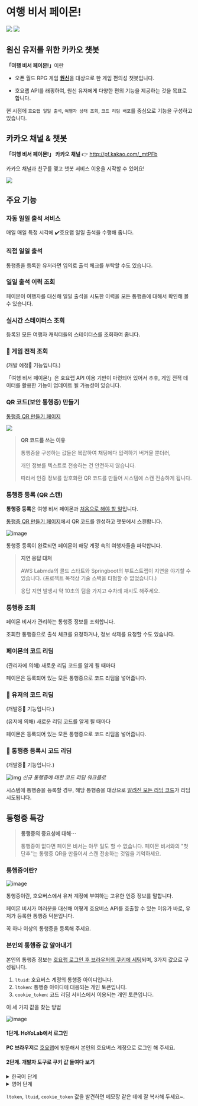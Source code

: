 # 여행 비서 페이몬!
![](https://user-images.githubusercontent.com/15683098/174451092-752c670f-6450-4883-9c77-2b9629549e52.png)
![](https://user-images.githubusercontent.com/15683098/174451095-783adfbc-e1d1-4480-a955-10d7ba954647.png)

## 원신 유저를 위한 카카오 챗봇

<b>「여행 비서 페이몬!」</b>이란

- 오픈 월드 RPG 게임 [**원신**](https://genshin.hoyoverse.com/ko/)을 대상으로 한 게임 편의성 챗봇입니다.

- 호요랩 API를 래핑하여, 원신 유저에게 다양한 편의 기능을 제공하는 것을 목표로 합니다.

현 시점에 `호요랩 일일 출석`,  `여행자 상태 조회`, `코드 리딤 배포`를 중심으로 기능을 구성하고 있습니다.

## 카카오 채널 & 챗봇

**「여행 비서 페이몬!」 카카오 채널** :point_right: http://pf.kakao.com/_mtPFb

카카오 채널과 친구를 맺고 챗봇 서비스 이용을 시작할 수 있어요!

![](https://user-images.githubusercontent.com/15683098/174451071-6cc9ad30-2854-4548-a456-89740320dd47.png)

## 주요 기능

### 자동 일일 출석 서비스

매일 매일 특정 시각에 :heavy_check_mark:호요랩 일일 출석을 수행해 줍니다.

### 직접 일일 출석

통행증을 등록한 유저라면 임의로 출석 체크를 부탁할 수도 있습니다.

### 일일 출석 이력 조회

페이몬이 여행자를 대신해 일일 출석을 시도한 이력을 모든 통행증에 대해서 확인해 볼 수 있습니다.

### 실시간 스테이터스 조회

등록된 모든 여행자 캐릭터들의 스테이터스를 조회하여 줍니다.

### :calendar: 게임 전적 조회

(개발 예정:calendar: 기능입니다.)

「여행 비서 페이몬!」은 호요랩 API 이용 기반이 마련되어 있어서 추후, 게임 전적 데이터를 활용한 기능이 업데이트 될 가능성이 있습니다.

### QR 코드(보안 통행증) 만들기

[통행증 QR 만들기 페이지](https://binchoo.github.io/paimonganyu-doc/docs/tutorial/create-qr-code)

![](https://user-images.githubusercontent.com/15683098/174451179-bf4a4f2e-e2c3-496e-b364-e5e030713bbb.png)

> **QR 코드를 쓰는 이유**
>
> 통행증을 구성하는 값들은 복잡하여 채팅에다 입력하기 버거울 뿐더러, 
>
> 개인 정보를 텍스트로 전송하는 건 안전하지 않습니다.
>
> 따라서 인증 정보를 암호화환 QR 코드를 만들어 시스템에 스캔 전송하게 됩니다.

### 통행증 등록 (QR 스캔)

**통행증 등록**은 여행 비서 페이몬과 <u>처음으로 해야 할 일</u>입니다.

[통행증 QR 만들기 페이지](https://binchoo.github.io/paimonganyu-doc/docs/tutorial/create-qr-code)에서 QR 코드를 완성하고 챗봇에서 스캔합니다. 

![image](https://user-images.githubusercontent.com/15683098/174451216-7413aeff-4fa5-49f1-a53d-d009ce91e96d.png)

통행증 등록이 완료되면 페이몬이 해당 계정 속의 여행자들을 파악합니다.

> **지연 응답 대처**
>
> AWS Labmda의 콜드 스타트와 Springboot의 부트스트랩이 지연을 야기할 수 있습니다. (프로젝트 목적상 기술 스택을 타협할 수 없었습니다.)
>
> 응답 지연 발생시 약 10초의 텀을 가지고 수차례 재시도 해주세요.

### 통행증 조회

페이몬 비서가 관리하는 통행증 정보를 조회합니다.

조회한 통행증으로 출석 체크를 요청하거나, 정보 삭제를 요청할 수도 있습니다.

### 페이몬의 코드 리딤
(관리자에 의해) 새로운 리딤 코드를 알게 될 때마다

페이몬은 등록되어 있는 모든 통행증으로 코드 리딤을 넣어줍니다.

### :wrench: 유저의 코드 리딤

 (개발중:wrench: 기능입니다.)

(유저에 의해) 새로운 리딤 코드를 알게 될 때마다 

페이몬은 등록되어 있는 모든 통행증으로 코드 리딤을 넣어줍니다.

### :wrench: 통행증 등록시 코드 리딤

(개발중:wrench: 기능입니다.)

![img](resources\new_user_redeem_workflow.png)
*신규 통행증에 대한 코드 리딤 워크플로*

시스템에 통행증을 등록할 경우, 해당 통행증을 대상으로 <u>알려진 모든 리딤 코드</u>가 리딤 시도됩니다. 

## 통행증 특강

> **통행증의 중요성에 대해⋯**
> 
>통행증이 없다면 페이몬 비서는 아무 일도 할 수 없습니다. 페이몬 비서와의 "첫 단추"는 통행증 QR을 만들어서 스캔 전송하는 것임을 기억하세요.

### 통행증이란?

![image](https://user-images.githubusercontent.com/15683098/174451232-a73a04cb-605b-43e7-aaba-59a8221eaed3.png)

통행증이란, 호요버스에서 유저 계정에 부여하는 고유한 인증 정보를 말합니다.

페이몬 비서가 여러분을 대신해 어떻게 호요버스 API를 호출할 수 있는 이유가 바로, 유저가 등록한 통행증 덕분입니다.

꼭 하나 이상의 통행증을 등록해 주세요.

### 본인의 통행증 값 알아내기

본인의 통행증 정보는 <u>호요랩 로그인 후 브라우저의 쿠키에 세팅</u>되며, 3가지 값으로 구성됩니다.

1. `ltuid`: 호요버스 계정의 통행증 아이디입니다.
2. `ltoken`: 통행증 아이디에 대응되는 개인 토큰입니다.
3. `cookie_token`: 코드 리딤 서비스에서 이용되는 개인 토큰입니다. 


이 세 가지 값을 찾는 방법 

![image](https://user-images.githubusercontent.com/15683098/174451238-f18f1ceb-bcd9-44bf-aaa9-75c09bec5de9.png)

#### **1단계. HoYoLab에서 로그인**

**PC 브라우저**로 [호요랩](https://www.hoyolab.com/home)에 방문해서 본인의 호요버스 계정으로 로그인 해 주세요.

#### **2단계. 개발자 도구로 쿠키 값 들여다 보기**


<details>
  <summary>한국어 단계</summary>
   `개발자도구(F12)` > `응용 프로그램` 탭> `저장소` 섹션> `쿠키` 항목> 호요랩 URL 주소 클릭!
</details>

<details>
  <summary>영어 단계</summary>
   `DevTools(F12)`> `Application` 탭> `Storage` 섹션> `Cookies` 항목> 호요랩 URL 주소 클릭!
</details>

`ltoken`, `ltuid`, `cookie_token` 값을 발견하면 메모장 같은 데에 잘 복사해 두세요~.


